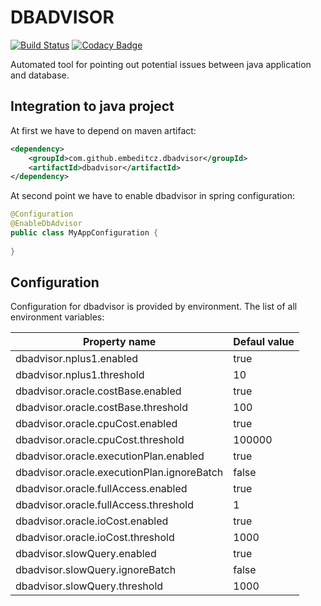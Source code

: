 # DBADVISOR
[![Build Status](https://travis-ci.org/EmbedITCZ/dbadvisor.svg?branch=master)](https://travis-ci.org/EmbedITCZ/dbadvisor)
[![Codacy Badge](https://api.codacy.com/project/badge/Grade/d999b060669f46a0aeff4448c0834c19)](https://www.codacy.com/app/mbocek/dbadvisor?utm_source=github.com&amp;utm_medium=referral&amp;utm_content=EmbedITCZ/dbadvisor&amp;utm_campaign=Badge_Grade)

Automated tool for pointing out potential issues between java application and database.

## Integration to java project
At first we have to depend on maven artifact:
```xml
<dependency>
    <groupId>com.github.embeditcz.dbadvisor</groupId>
    <artifactId>dbadvisor</artifactId>
</dependency>
```

At second point we have to enable dbadvisor in spring configuration:
```java
@Configuration
@EnableDbAdvisor
public class MyAppConfiguration {
    
}
```

## Configuration
Configuration for dbadvisor is provided by environment. The list of all environment variables:

| Property name                              | Defaul value |
| ---                                        | ---          |
| dbadvisor.nplus1.enabled                   | true         |
| dbadvisor.nplus1.threshold                 | 10           |
| dbadvisor.oracle.costBase.enabled          | true         |
| dbadvisor.oracle.costBase.threshold        | 100          |
| dbadvisor.oracle.cpuCost.enabled           | true         |
| dbadvisor.oracle.cpuCost.threshold         | 100000       |
| dbadvisor.oracle.executionPlan.enabled     | true         |
| dbadvisor.oracle.executionPlan.ignoreBatch | false        |
| dbadvisor.oracle.fullAccess.enabled        | true         |
| dbadvisor.oracle.fullAccess.threshold      | 1            |
| dbadvisor.oracle.ioCost.enabled            | true         |
| dbadvisor.oracle.ioCost.threshold          | 1000         |
| dbadvisor.slowQuery.enabled                | true         |
| dbadvisor.slowQuery.ignoreBatch            | false        |
| dbadvisor.slowQuery.threshold              | 1000         |
